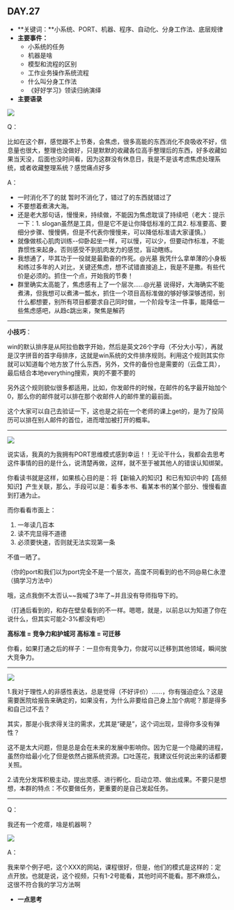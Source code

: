 ## DAY.27
+ **关键词：**小系统、PORT、机器、程序、自动化、分身工作法、底层规律
+ **主要事件：**
    + 小系统的任务
    + 机器是啥
    + 模型和流程的区别
    + 工作业务操作系统流程
    + 什么叫分身工作法
    + 《好好学习》领读归纳演绎
+ **主要语录**

![](./_image/c606c2c509813249fcb9506f1ed856d.jpg)

Q：

比如在这个群，感觉跟不上节奏，会焦虑，很多高能的东西消化不良吸收不好，信息量也很大，整理也没做好，只是默默的收藏各位高手整理后的东西，好多收藏如果当天没，后面也没时间看，因为这群没有休息日，我是不是该考虑焦虑处理系统，或者收藏整理系统？感觉痛点好多

A：

- 一时消化不了的就 暂时不消化了，错过了的东西就错过了
- 不要想着煮沸大海。
- 还是老大那句话，慢慢来，持续做，不能因为焦虑耽误了持续吧（老大：提示一下：1. slogan虽然是工具，但是它不是让你降低标准的工具2. 标准要高、要细分步骤、慢慢俩，但是不代表你慢慢来，可以降低标准请大家谨慎。）
- 就像做核心肌肉训练--仰卧起坐一样，可以慢，可以少，但要动作标准，不能靠惯性来起身。否则感受不到肌肉发力的感觉，盲动瞎练。
- 我想通了，毕其功于一役就是最勤奋的作死。@光墓 我凭什么拿单薄的小身板和练过多年的人对比，关键还焦虑，想不试错直接追上，我是不是撒。有些代价是必须的。抓住一个点，开始我的节奏！
- 群里确实太高能了，焦虑感有上了一个层次……@光墓 说得好，大海确实不能煮沸，但我想可以煮沸一瓢水，抓住一个项目高标准做的够好够深够透彻，别什么都想要，别所有项目都要求自己同时做，一个阶段专注一件事，能降低一些焦虑感吧，从趋c跳出来，聚焦是解药

- - - - -----

**小技巧**：

win的默认排序是从阿拉伯数字开始，然后是英文26个字母（不分大小写），再就是汉字拼音的首字母排序，这就是win系统的文件排序规则。利用这个规则其实你就可以知道每个地方放了什么东西，另外，文件的备份也是需要的（云盘工具），最后结合本地everything搜索，爽的不要不要的

另外这个规则貌似很多都适用，比如，你发邮件的时候，在邮件的名字最开始加个0，那么你的邮件就可以排在那个收邮件人的邮件里的最前面。

这个大家可以自己去验证一下，这也是之前在一个老师的课上get的，是为了投简历可以排在别人邮件的首位，进而增加被打开的概率。

- - - - -------


![](./_image/136cc72b0b38faec4724bd742fccdf5.jpg)

说实话，我真的为我拥有PORT思维模式感到幸运！！无论干什么，我都会去思考这件事情的目的是什么，说清楚再做，这样，就不至于被其他人的错误认知绑架。

你看读书就是这样，如果核心目的是：将【新输入的知识】和已有知识中的【高频知识】产生关联，那么，手段可以是：看多本书、看某本书的某个部分、慢慢看直到打通为止。

而你看看市面上：

1. 一年读几百本
2. 读不完显得不道德
3. 必须要快速，否则就无法实现第一条

不值一晒了。

（你的port和我们以为port完全不是一个层次，高度不同看到的也不同@易仁永澄（搞学习方法中）

哦，这点我倒不太否认~~我喊了3年了~并且没有导师指导下的。

（打通后看到的，和存在壁垒看到的不一样。嗯嗯，就是，以前总以为知道了你在说什么，但其实可能2-3%都没有吧）

**高标准 = 竞争力和护城河**
**高标准 = 可迁移**

你看，如果打通之后的样子：一旦你有竞争力，你就可以迁移到其他领域，瞬间放大竞争力。

- - - - ----------


![](./_image/f1e8401e8b2cc999bbbc5d0a201abd8.jpg)

1.我对于理性人的非感性表达，总是觉得（不好评价）……，你有强迫症么？这是需要医院给报告来确定的，如果没有，为什么非要给自己身上加个病呢？那是得多和自己过不去？

其实，那是小我求得关注的需求，尤其是“硬是”，这个词出现，显得你多没有弹性？

这不是太大问题，但是总是会在未来的发展中影响你。因为它是一个隐藏的进程，虽然你给最小化了但是依然占据系统资源。口吐莲花，我建议任何说出来的话都要关照。

2.请充分发挥积极主动，提出灵感、进行孵化、启动立项、做出成果。不要只是想想，本群的特点：不仅要做任务，更重要的是自己发起任务。

- - - - --------

Q：

我还有一个疙瘩，啥是机器啊？


![](./_image/f78888ad8288a9b2dba9c51ee231744.jpg)

A：

我来举个例子吧，这个XXX的网站，课程很好，但是，他们的模式是这样的：定点开放。也就是说，这个视频，只有1-2号能看，其他时间不能看。那不麻烦么，这很不符合我的学习方法啊






+ **一点思考**
